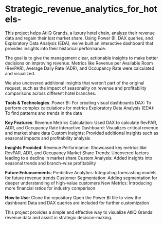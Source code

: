 # Strategic_revenue_analytics_for_hotels-

This project helps AtliQ Grands, a luxury hotel chain, analyze their revenue data and regain their lost market share. Using Power BI, DAX queries, and Exploratory Data Analysis (EDA), we’ve built an interactive dashboard that provides insights into their historical performance.

The goal is to give the management clear, actionable insights to make better decisions on improving revenue. Metrics like Revenue per Available Room (RevPAR), Average Daily Rate (ADR), and Occupancy Rate were calculated and visualized.

We also uncovered additional insights that weren’t part of the original request, such as the impact of seasonality on revenue and profitability comparisons across different hotel branches.

**Tools & Technologies**:
Power BI: For creating visual dashboards
DAX: To perform complex calculations for metrics
Exploratory Data Analysis (EDA): To find patterns and trends in the data

**Key Features**:
Revenue Metrics Calculation: Used DAX to calculate RevPAR, ADR, and Occupancy Rate
Interactive Dashboard: Visualizes critical revenue and market share data
Custom Insights: Provided additional insights such as seasonal impacts and profitability analysis

**Insights Provided**:
Revenue Performance: Showcased key metrics like RevPAR, ADR, and Occupancy
Market Share Trends: Uncovered factors leading to a decline in market share
Custom Analysis: Added insights into seasonal trends and branch-wise profitability

**Future Enhancements**:
Predictive Analytics: Integrating forecasting models for future revenue trends
Customer Segmentation: Adding segmentation for deeper understanding of high-value customers
New Metrics: Introducing more financial ratios for industry comparison

**How to Use**:
Clone the repository
Open the Power BI file to view the dashboard
Data and DAX queries are included for further customization

This project provides a simple and effective way to visualize AtliQ Grands' revenue data and assist in strategic decision-making.
